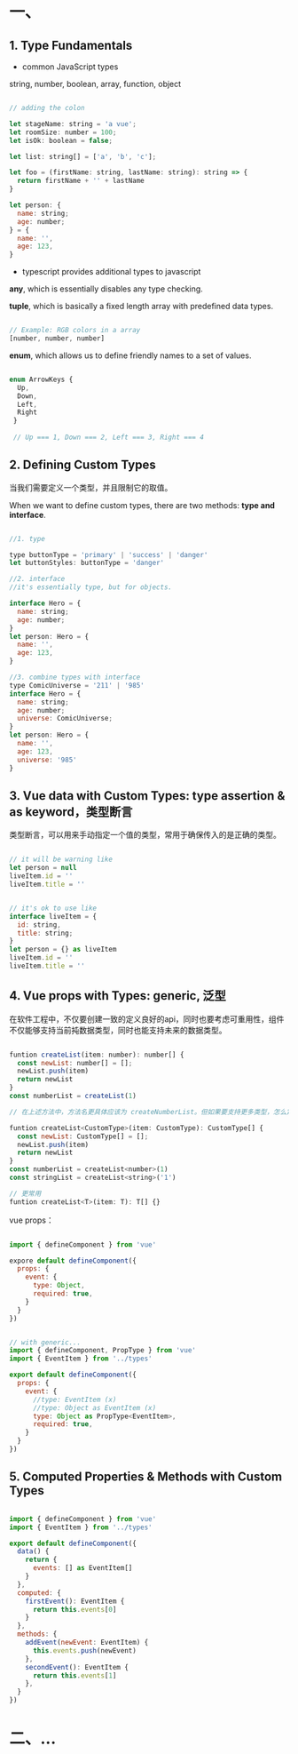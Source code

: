 
# 一、

## 1. Type Fundamentals

- common JavaScript types

string, number, boolean, array, function, object

```javascript

// adding the colon

let stageName: string = 'a vue';
let roomSize: number = 100;
let isOk: boolean = false;

let list: string[] = ['a', 'b', 'c'];

let foo = (firstName: string, lastName: string): string => {
  return firstName + '' + lastName
}

let person: {
  name: string;
  age: number;
} = {
  name: '',
  age: 123,
}

```

- typescript provides additional types to javascript

**any**, which is essentially disables any type checking.

**tuple**, which is basically a fixed length array with predefined data types.

```javascript

// Example: RGB colors in a array
[number, number, number]

```

**enum**, which allows us to define friendly names to a set of values.


```javascript

enum ArrowKeys {
  Up,
  Down,
  Left,
  Right
 }
 
 // Up === 1, Down === 2, Left === 3, Right === 4

```


## 2. Defining Custom Types

当我们需要定义一个类型，并且限制它的取值。

When we want to define custom types, there are two methods: **type and interface**.

```javascript

//1. type

type buttonType = 'primary' | 'success' | 'danger'
let buttonStyles: buttonType = 'danger'

//2. interface
//it's essentially type, but for objects.

interface Hero = {
  name: string;
  age: number;
}
let person: Hero = {
  name: '',
  age: 123,
}

//3. combine types with interface
type ComicUniverse = '211' | '985'
interface Hero = {
  name: string;
  age: number;
  universe: ComicUniverse;
}
let person: Hero = {
  name: '',
  age: 123,
  universe: '985'
}

```

## 3. Vue data with Custom Types: type assertion & as keyword，类型断言

类型断言，可以用来手动指定一个值的类型，常用于确保传入的是正确的类型。

```javascript

// it will be warning like
let person = null
liveItem.id = ''
liveItem.title = ''


// it's ok to use like
interface liveItem = {
  id: string,
  title: string;
}
let person = {} as liveItem
liveItem.id = ''
liveItem.title = ''

```

## 4. Vue props with Types: generic, 泛型

在软件工程中，不仅要创建一致的定义良好的api，同时也要考虑可重用性，组件不仅能够支持当前扽数据类型，同时也能支持未来的数据类型。

```javascript

funtion createList(item: number): number[] {
  const newList: number[] = [];
  newList.push(item)
  return newList
}
const numberList = createList(1)

// 在上述方法中，方法名更具体应该为 createNumberList。但如果要支持更多类型，怎么定义呢？

funtion createList<CustomType>(item: CustomType): CustomType[] {
  const newList: CustomType[] = [];
  newList.push(item)
  return newList
}
const numberList = createList<number>(1)
const stringList = createList<string>('1')

// 更常用
funtion createList<T>(item: T): T[] {}

```


vue props：

```javascript

import { defineComponent } from 'vue'

expore default defineComponent({
  props: {
    event: {
      type: Object,
      required: true,
    }
  }
})


// with generic...
import { defineComponent, PropType } from 'vue'
import { EventItem } from '../types'

export default defineComponent({
  props: {
    event: {
      //type: EventItem (x)
      //type: Object as EventItem (x)
      type: Object as PropType<EventItem>,
      required: true,
    }
  }
})

```

## 5. Computed Properties & Methods with Custom Types

```javascript

import { defineComponent } from 'vue'
import { EventItem } from '../types'

export default defineComponent({
  data() {
    return {
      events: [] as EventItem[]
    }
  },
  computed: {
    firstEvent(): EventItem {
      return this.events[0]
    }
  },
  methods: {
    addEvent(newEvent: EventItem) {
      this.events.push(newEvent)
    },
    secondEvent(): EventItem {
      return this.events[1]
    },
  }
})

```

# 二、...
